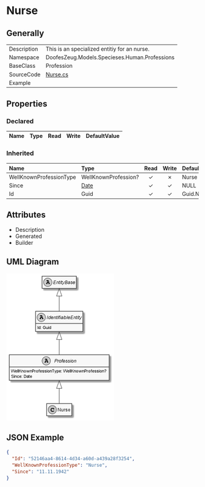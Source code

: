 ﻿# Nurse

## Generally

|||
|:-|:-|
|Description|This is an specialized entitiy for an nurse.|
|Namespace|DoofesZeug.Models.Specieses.Human.Professions|
|BaseClass|Profession|
|SourceCode|[Nurse.cs](../../../../DoofesZeug.Library/Src/Models/Specieses/Human/Professions/Nurse.cs)|
|Example||

## Properties

### Declared

|Name|Type|Read|Write|DefaultValue|
|:---|:---|:--:|:---:|:-----------|

### Inherited

|Name|Type|Read|Write|DefaultValue|
|:---|:---|:--:|:---:|:-----------|
|WellKnownProfessionType|WellKnownProfession?|&#x2713;|&#x2717;|Nurse|
|Since|[Date](../../Models/DoofesZeug.Models.DateAndTime/Date.md)|&#x2713;|&#x2713;|NULL|
|Id|Guid|&#x2713;|&#x2713;|Guid.NewGuid()|

## Attributes

- Description
- Generated
- Builder

## UML Diagram

![Nurse.png](./Nurse.png "Nurse")

## JSON Example

```json
{
  "Id": "52146aa4-8614-4d34-a60d-a439a28f3254",
  "WellKnownProfessionType": "Nurse",
  "Since": "11.11.1942"
}
```


